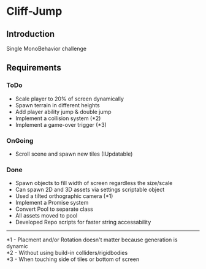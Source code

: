 # Cliff-Jump

## Introduction
Single MonoBehavior challenge

## Requirements

### ToDo
- Scale player to 20% of screen dynamically
- Spawn terrain in different heights
- Add player ability jump & double jump
- Implement a collision system (*2)
- Implement a game-over trigger (*3)

### OnGoing
- Scroll scene and spawn new tiles (IUpdatable)

### Done
- Spawn objects to fill width of screen regardless the size/scale
- Can spawn 2D and 3D assets via settings scriptable object
- Used a tilted orthographic camera (*1)
- Implement a Promise system
- Convert Pool to separate class
- All assets moved to pool
- Developed Repo scripts for faster string accessability

---

*1 - Placment and/or Rotation doesn't matter because generation is dynamic <br>
*2 - Without using build-in colliders/rigidbodies <br>
*3 - When touching side of tiles or bottom of screen <br>
